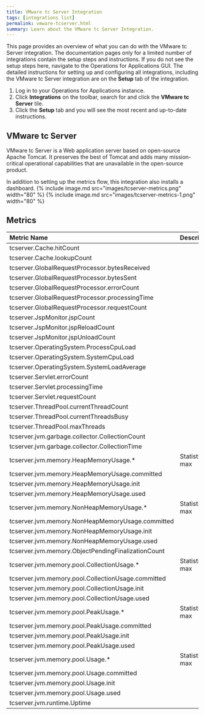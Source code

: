 ```yaml
---
title: VMware tc Server Integration
tags: [integrations list]
permalink: vmware-tcserver.html
summary: Learn about the VMware tc Server Integration.
---
```


This page provides an overview of what you can do with the VMware tc Server integration. The documentation pages only for a limited number of integrations contain the setup steps and instructions. If you do not see the setup steps here, navigate to the Operations for Applications GUI. The detailed instructions for setting up and configuring all integrations, including the VMware tc Server integration are on the **Setup** tab of the integration.

1. Log in to your Operations for Applications instance. 
2. Click **Integrations** on the toolbar, search for and click the **VMware tc Server** tile. 
3. Click the **Setup** tab and you will see the most recent and up-to-date instructions.

## VMware tc Server

VMware tc Server is a Web application server based on open-source Apache Tomcat. It preserves the best of Tomcat and adds many mission-critical operational capabilities that are unavailable in the open-source product.

In addition to setting up the metrics flow, this integration also installs a dashboard.
{% include image.md src="images/tcserver-metrics.png" width="80" %}
{% include image.md src="images/tcserver-metrics-1.png" width="80" %}







## Metrics
  

|Metric Name|Description|
| :--- | :--- |
|tcserver.Cache.hitCount||
|tcserver.Cache.lookupCount||
|tcserver.GlobalRequestProcessor.bytesReceived||
|tcserver.GlobalRequestProcessor.bytesSent||
|tcserver.GlobalRequestProcessor.errorCount||
|tcserver.GlobalRequestProcessor.processingTime||
|tcserver.GlobalRequestProcessor.requestCount||
|tcserver.JspMonitor.jspCount||
|tcserver.JspMonitor.jspReloadCount||
|tcserver.JspMonitor.jspUnloadCount||
|tcserver.OperatingSystem.ProcessCpuLoad||
|tcserver.OperatingSystem.SystemCpuLoad||
|tcserver.OperatingSystem.SystemLoadAverage||
|tcserver.Servlet.errorCount||
|tcserver.Servlet.processingTime||
|tcserver.Servlet.requestCount||
|tcserver.ThreadPool.currentThreadCount||
|tcserver.ThreadPool.currentThreadsBusy||
|tcserver.ThreadPool.maxThreads||
|tcserver.jvm.garbage.collector.CollectionCount||
|tcserver.jvm.garbage.collector.CollectionTime||
|tcserver.jvm.memory.HeapMemoryUsage.*|Statistics: max|
|tcserver.jvm.memory.HeapMemoryUsage.committed||
|tcserver.jvm.memory.HeapMemoryUsage.init||
|tcserver.jvm.memory.HeapMemoryUsage.used||
|tcserver.jvm.memory.NonHeapMemoryUsage.*|Statistics: max|
|tcserver.jvm.memory.NonHeapMemoryUsage.committed||
|tcserver.jvm.memory.NonHeapMemoryUsage.init||
|tcserver.jvm.memory.NonHeapMemoryUsage.used||
|tcserver.jvm.memory.ObjectPendingFinalizationCount||
|tcserver.jvm.memory.pool.CollectionUsage.*|Statistics: max|
|tcserver.jvm.memory.pool.CollectionUsage.committed||
|tcserver.jvm.memory.pool.CollectionUsage.init||
|tcserver.jvm.memory.pool.CollectionUsage.used||
|tcserver.jvm.memory.pool.PeakUsage.*|Statistics: max|
|tcserver.jvm.memory.pool.PeakUsage.committed||
|tcserver.jvm.memory.pool.PeakUsage.init||
|tcserver.jvm.memory.pool.PeakUsage.used||
|tcserver.jvm.memory.pool.Usage.*|Statistics: max|
|tcserver.jvm.memory.pool.Usage.committed||
|tcserver.jvm.memory.pool.Usage.init||
|tcserver.jvm.memory.pool.Usage.used||
|tcserver.jvm.runtime.Uptime||

